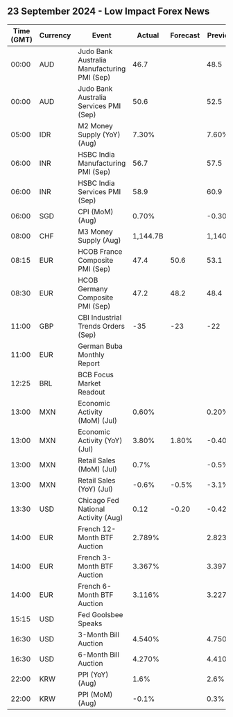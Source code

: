 ## 23 September 2024 - Low Impact Forex News

| Time (GMT) | Currency | Event | Actual | Forecast | Previous |
|------|----------|-------|--------|----------|----------|
| 00:00 | AUD | Judo Bank Australia Manufacturing PMI (Sep) | 46.7 |  | 48.5 |
| 00:00 | AUD | Judo Bank Australia Services PMI (Sep) | 50.6 |  | 52.5 |
| 05:00 | IDR | M2 Money Supply (YoY) (Aug) | 7.30% |  | 7.60% |
| 06:00 | INR | HSBC India Manufacturing PMI (Sep) | 56.7 |  | 57.5 |
| 06:00 | INR | HSBC India Services PMI (Sep) | 58.9 |  | 60.9 |
| 06:00 | SGD | CPI (MoM) (Aug) | 0.70% |  | -0.30% |
| 08:00 | CHF | M3 Money Supply (Aug) | 1,144.7B |  | 1,140.4B |
| 08:15 | EUR | HCOB France Composite PMI (Sep) | 47.4 | 50.6 | 53.1 |
| 08:30 | EUR | HCOB Germany Composite PMI (Sep) | 47.2 | 48.2 | 48.4 |
| 11:00 | GBP | CBI Industrial Trends Orders (Sep) | -35 | -23 | -22 |
| 11:00 | EUR | German Buba Monthly Report |  |  |  |
| 12:25 | BRL | BCB Focus Market Readout |  |  |  |
| 13:00 | MXN | Economic Activity (MoM) (Jul) | 0.60% |  | 0.20% |
| 13:00 | MXN | Economic Activity (YoY) (Jul) | 3.80% | 1.80% | -0.40% |
| 13:00 | MXN | Retail Sales (MoM) (Jul) | 0.7% |  | -0.5% |
| 13:00 | MXN | Retail Sales (YoY) (Jul) | -0.6% | -0.5% | -3.1% |
| 13:30 | USD | Chicago Fed National Activity (Aug) | 0.12 | -0.20 | -0.42 |
| 14:00 | EUR | French 12-Month BTF Auction | 2.789% |  | 2.823% |
| 14:00 | EUR | French 3-Month BTF Auction | 3.367% |  | 3.397% |
| 14:00 | EUR | French 6-Month BTF Auction | 3.116% |  | 3.227% |
| 15:15 | USD | Fed Goolsbee Speaks |  |  |  |
| 16:30 | USD | 3-Month Bill Auction | 4.540% |  | 4.750% |
| 16:30 | USD | 6-Month Bill Auction | 4.270% |  | 4.410% |
| 22:00 | KRW | PPI (YoY) (Aug) | 1.6% |  | 2.6% |
| 22:00 | KRW | PPI (MoM) (Aug) | -0.1% |  | 0.3% |

